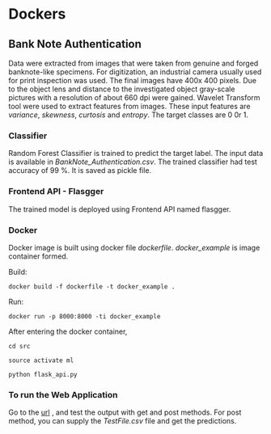 # Dockers

## Bank Note Authentication

Data were extracted from images that were taken from genuine and forged banknote-like specimens. For digitization, an industrial camera usually used for print inspection was used. The final images have 400x 400 pixels. Due to the object lens and distance to the investigated object gray-scale pictures with a resolution of about 660 dpi were gained. Wavelet Transform tool were used to extract features from images. These input features are *variance*, *skewness*, *curtosis* and	*entropy*.
The target classes are 0 0r 1.

### Classifier
Random Forest Classifier is trained to predict the target label. The input data is available in *BankNote_Authentication.csv*. The trained classifier had test accuracy of 99 %. It is saved as pickle file. 

### Frontend API - Flasgger
The trained model is deployed using Frontend API named flasgger.

### Docker
Docker image is built using docker file *dockerfile*.  *docker_example* is image container formed.

Build:

`docker build -f dockerfile -t docker_example .`

Run:

`docker run -p 8000:8000 -ti docker_example`

After entering the docker container,

`cd src`

`source activate ml`

`python flask_api.py`

### To run the Web Application
Go to the [url](http://0.0.0.0:8000/apidocs/) , and test the output with get and post methods. For post method, you can supply the *TestFile.csv* file and get the predictions.



